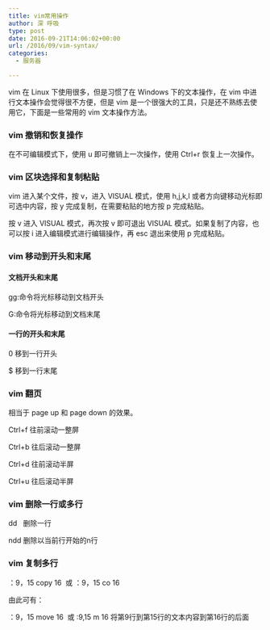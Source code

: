 ```yaml
---
title: vim常用操作
author: 深 呼吸
type: post
date: 2016-09-21T14:06:02+00:00
url: /2016/09/vim-syntax/
categories:
  - 服务器

---
```

vim 在 Linux 下使用很多，但是习惯了在 Windows 下的文本操作，在 vim 中进行文本操作会觉得很不方便，但是 vim 是一个很强大的工具，只是还不熟练去使用它，下面是一些常用的 vim 文本操作方法。

<!--more-->

### vim 撤销和恢复操作

在不可编辑模式下，使用 u 即可撤销上一次操作，使用 Ctrl+r 恢复上一次操作。

### vim 区块选择和复制粘贴

vim 进入某个文件，按 v，进入 VISUAL 模式，使用 h,j,k,l 或者方向键移动光标即可选中内容，按 y 完成复制，在需要粘贴的地方按 p 完成粘贴。

按 v 进入 VISUAL 模式，再次按 v 即可退出 VISUAL 模式。如果复制了内容，也可以按 i 进入编辑模式进行编辑操作，再 esc 退出来使用 p 完成粘贴。

### vim 移动到开头和末尾

#### 文档开头和末尾

gg:命令将光标移动到文档开头

G:命令将光标移动到文档末尾

#### 一行的开头和末尾

0 移到一行开头

$ 移到一行末尾

### vim 翻页

相当于 page up 和 page down 的效果。

<p class="">
  Ctrl+f 往前滚动一整屏
</p>

<p class="">
  Ctrl+b 往后滚动一整屏
</p>

<p class="">
  Ctrl+d 往前滚动半屏
</p>

<p class="">
  Ctrl+u 往后滚动半屏
</p>

### vim 删除一行或多行

dd   删除一行
  
ndd 删除以当前行开始的n行

### vim 复制多行

<p class="">
  ：9，15 copy 16  或 ：9，15 co 16
</p>

<p class="">
  由此可有：
</p>

<p class="">
  ：9，15 move 16  或 :9,15 m 16 将第9行到第15行的文本内容到第16行的后面
</p>
